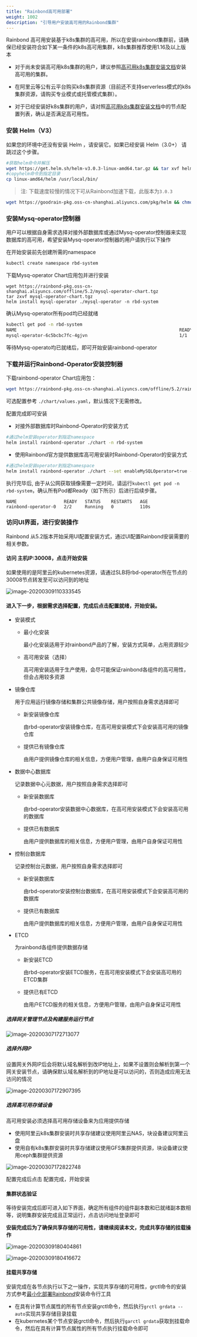 ```yaml
---
title: "Rainbond高可用部署"
weight: 1002
description: "引导用户安装高可用的Rainbond集群"
---
```


Rainbond 高可用安装基于k8s集群的高可用，所以在安装rainbond集群前，请确保已经安装符合如下某一条件的k8s高可用集群，k8s集群推荐使用1.16及以上版本

- 对于尚未安装高可用k8s集群的用户，建议参照[高可用k8s集群安装文档](/docs/user-operations/install/k8s-install)安装高可用的集群。

- 在阿里云等公有云平台购买k8s集群资源（目前还不支持serverless模式的k8s集群资源，请购买专业模式或托管模式集群）。

- 对于已经安装好k8s集群的用户，请对照[高可用k8s集群安装文档](/docs/user-operations/install/k8s-install)中的节点配置列表，确认是否满足高可用性。

### 安装 Helm（V3）

如果您的环境中还没有安装 Helm ，请安装它。如果已经安装 Helm（3.0+） 请跳过这个步骤。

```bash
#获取helm命令并解压
wget https://get.helm.sh/helm-v3.0.3-linux-amd64.tar.gz && tar xvf helm-v3.0.3-linux-amd64.tar.gz
#copyhelm命令到指定目录
cp linux-amd64/helm /usr/local/bin/
```

> 注: 下载速度较慢的情况下可从Rainbond加速下载，此版本为`3.0.3`

```bash
wget https://goodrain-pkg.oss-cn-shanghai.aliyuncs.com/pkg/helm && chmod +x helm && mv helm /usr/local/bin/
```



### 安装Mysq-operator控制器

用户可以根据自身需求选择对接外部数据库或通过Mysq-operator控制器来实现数据库的高可用，希望安装Mysq-operator控制器的用户请执行以下操作



在开始安装前先创建所需的namespace

```bash
kubectl create namespace rbd-system
```

下载Mysq-operator Chart应用包并进行安装

    wget https://rainbond-pkg.oss-cn-shanghai.aliyuncs.com/offline/5.2/mysql-operator-chart.tgz
    tar zxvf mysql-operator-chart.tgz
    helm install mysql-operator ./mysql-operator -n rbd-system
确认Mysq-operator所有pod均已经就绪

```bash
kubectl get pod -n rbd-system
NAME                                                              READY   STATUS    RESTARTS   AGE
mysql-operator-6c5bcbc7fc-4gjvn                                   1/1     Running   0          5m7s
```


等待Mysq-operato均已就绪后，即可开始安装rainbond-operator

### 下载并运行Rainbond-Operator安装控制器

下载rainbond-operator Chart应用包：

```bash
wget https://rainbond-pkg.oss-cn-shanghai.aliyuncs.com/offline/5.2/rainbond-operator-chart-v0.0.1-beta2-V5.2-dev.tgz && tar xvf rainbond-operator-chart-v0.0.1-beta2-V5.2-dev.tgz
```

可选配置参考 `./chart/values.yaml`，默认情况下无需修改。

配置完成即可安装

- 对接外部数据库时Rainbond-Operator的安装方式

```bash
#通过helm安装operator到指定namespace
helm install rainbond-operator ./chart -n rbd-system
```

- 使用Rainbond官方提供数据库高可用安装时Rainbond-Operator的安装方式

```bash
#通过helm安装operator到指定namespace
helm install rainbond-operator ./chart --set enableMySQLOperator=true -n rbd-system
```

执行完毕后, 由于从公网获取镜像需要一定时间，请运行```kubectl get pod -n rbd-system```，确认所有Pod都Ready（如下所示）后进行后续步骤。

```
NAME                  READY   STATUS    RESTARTS   AGE
rainbond-operator-0   2/2     Running   0          110s
```

### 访问UI界面，进行安装操作
   Rainbond 从5.2版本开始采用UI配置安装方式，通过UI配置Rainbond安装需要的相关参数。

#### 访问 **主机IP:30008**，点击开始安装

如果使用的是阿里云的kubernetes资源，请通过SLB将rbd-operator所在节点的30008节点转发至可以访问到的地址

![image-20200309110333545](https://tva1.sinaimg.cn/large/00831rSTly1gcnhw2pbuzj31h50u0q6f.jpg)

#### 进入下一步，根据需求选择配置，完成后点击配置就绪，开始安装。

- 安装模式

  - 最小化安装

    最小化安装适用于对rainbond产品的了解，安装方式简单，占用资源较少

  - 高可用安装（选择）

    高可用安装适用于生产使用，会尽可能保证rainbond各组件的高可用性，但会占用较多资源

- 镜像仓库

  用于应用运行镜像存储和集群公共镜像存储，用户按照自身需求选择即可

  - 新安装镜像仓库

    由rbd-operator安装镜像仓库，在高可用安装模式下会安装高可用的镜像仓库

  - 提供已有镜像仓库

    由用户提供镜像仓库的相关信息，方便用户管理，由用户自身保证可用性

- 数据中心数据库

  记录数据中心元数据，用户按照自身需求选择即可

  - 新安装数据库

    由rbd-operator安装数据中心数据库，在高可用安装模式下会安装高可用的数据库

  - 提供已有数据库

    由用户提供数据库的相关信息，方便用户管理，由用户自身保证可用性

- 控制台数据库

  记录控制台元数据，用户按照自身需求选择即可

  - 新安装数据库

    由rbd-operator安装控制台数据库，在高可用安装模式下会安装高可用的数据库

  - 提供已有数据库

    由用户提供数据库的相关信息，方便用户管理，由用户自身保证可用性

- ETCD

  为rainbond各组件提供数据存储

  - 新安装ETCD

    由rbd-operator安装ETCD服务，在高可用安装模式下会安装高可用的ETCD集群

  - 提供已有ETCD

    由用户ETCD服务的相关信息，方便用户管理，由用户自身保证可用性

##### 选择网关管理节点及构建服务运行节点

![image-20200307172713077](https://tva1.sinaimg.cn/large/00831rSTgy1gclhqm5kpkj31z20c0771.jpg)

##### 选择外网IP

设置网关外网IP后会将默认域名解析到改IP地址上，如果不设置则会解析到第一个网关安装节点，请确保默认域名解析到的IP地址是可以访问的，否则造成应用无法访问的情况

![image-20200307172907395](https://tva1.sinaimg.cn/large/00831rSTgy1gclhsl7z0vj31z20b6gmm.jpg)

##### 选择高可用存储设备

高可用安装必须选择高可用存储设备来为应用提供存储

- 使用阿里云k8s集群安装时共享存储建议使用阿里云NAS，块设备建议阿里云盘
- 使用自有k8s集群安装时共享存储建议使用GFS集群提供资源，块设备建议使用ceph集群提供资源

![image-20200307172822748](https://tva1.sinaimg.cn/large/00831rSTgy1gclhrtkf3qj31z20smdlb.jpg) 

配置完成后点击 配置完成，开始安装

#### 集群状态验证

等待安装完成后即可进入如下界面，确定所有组件的组件副本数和已就绪副本数相等，说明集群安装完成且正常运行，点击访问地址登录即可

**安装完成后为了确保共享存储的可用性，请继续阅读本文，完成共享存储的挂载操作**

![image-20200309180404861](https://tva1.sinaimg.cn/large/00831rSTly1gcnu1kw0z7j31ix0u0n1f.jpg)

![image-20200309180416672](https://tva1.sinaimg.cn/large/00831rSTly1gcnu1s6fp3j31z20s040z.jpg)

#### 挂载共享存储

安装完成在各节点执行以下之一操作，实现共享存储的可用性，grctl命令的安装方式参考[最小化部署Rainbond](../minimal_install)安装命令行工具

* 在具有计算节点属性的所有节点安装grctl命令，然后执行```grctl grdata --auto```实现共享存储目录挂载
* 在kubernetes某个节点安装grctl命令，然后执行```garctl grdata```获取到挂载命令，然后在具有计算节点属性的所有节点执行挂载命令即可
